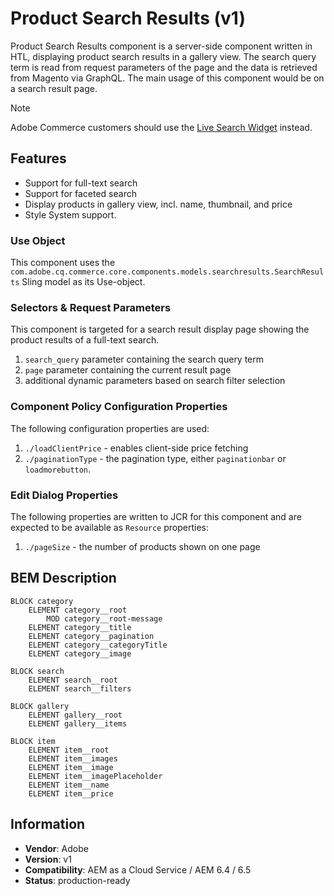 <!--
Copyright 2019 Adobe Systems Incorporated

Licensed under the Apache License, Version 2.0 (the "License");
you may not use this file except in compliance with the License.
You may obtain a copy of the License at

    http://www.apache.org/licenses/LICENSE-2.0

Unless required by applicable law or agreed to in writing, software
distributed under the License is distributed on an "AS IS" BASIS,
WITHOUT WARRANTIES OR CONDITIONS OF ANY KIND, either express or implied.
See the License for the specific language governing permissions and
limitations under the License.
-->

# Product Search Results (v1)

Product Search Results component is a server-side component written in HTL, displaying product search results in a gallery view. The search query
term is read from request parameters of the page and the data is retrieved from Magento via GraphQL. The main usage of this component would be on a search result page.

> [!NOTE]
> Adobe Commerce customers should use the [Live Search Widget](https://experienceleague.adobe.com/docs/experience-manager-cloud-service/content/content-and-commerce/integrations/live-search-plp.html?lang=en) instead.

## Features

- Support for full-text search
- Support for faceted search
- Display products in gallery view, incl. name, thumbnail, and price
- Style System support.

### Use Object

This component uses the `com.adobe.cq.commerce.core.components.models.searchresults.SearchResults` Sling model as its Use-object.

### Selectors & Request Parameters

This component is targeted for a search result display page showing the product results of a full-text search.

1. `search_query` parameter containing the search query term
2. `page` parameter containing the current result page
3. additional dynamic parameters based on search filter selection

### Component Policy Configuration Properties
The following configuration properties are used:

1. `./loadClientPrice` - enables client-side price fetching
2. `./paginationType` - the pagination type, either `paginationbar` or `loadmorebutton`.

### Edit Dialog Properties

The following properties are written to JCR for this component and are expected to be available as `Resource` properties:

1. `./pageSize` - the number of products shown on one page

## BEM Description

```
BLOCK category
    ELEMENT category__root
        MOD category__root-message
    ELEMENT category__title
    ELEMENT category__pagination
    ELEMENT category__categoryTitle
    ELEMENT category__image

BLOCK search
    ELEMENT search__root
    ELEMENT search__filters

BLOCK gallery
    ELEMENT gallery__root
    ELEMENT gallery__items

BLOCK item
    ELEMENT item__root
    ELEMENT item__images
    ELEMENT item__image
    ELEMENT item__imagePlaceholder
    ELEMENT item__name
    ELEMENT item__price
```

## Information

- **Vendor**: Adobe
- **Version**: v1
- **Compatibility**: AEM as a Cloud Service / AEM 6.4 / 6.5
- **Status**: production-ready
